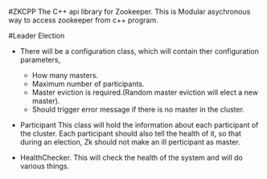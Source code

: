 #ZKCPP
The C++ api library for Zookeeper. This is Modular asychronous way to access zookeeper from c++ program.


#Leader Election 
 - There will be a configuration class, which will contain ther configuration parameters, 
 	 * How many masters.
	 * Maximum number of participants.
	 * Master eviction is required.(Random master eviction will elect a new master).
	 * Should trigger  error message if there is  no master in the cluster.

 - Participant
 	This class will hold the information about each participant of the cluster. 
	Each participant should also tell the health of it, so that during an election, 
	Zk should not make an ill perticipant as master. 


 - HealthChecker.
   This will check the health of the system and will do various things. 

